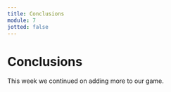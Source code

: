 ```yaml
---
title: Conclusions
module: 7
jotted: false
---
```


# Conclusions

This week we continued on adding more to our game.